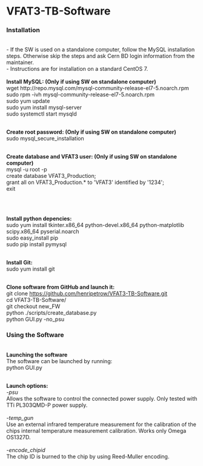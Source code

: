 # VFAT3-TB-Software



<h3>Installation</h3>
<br>- If the SW is used on a standalone computer, follow the MySQL installation steps. Otherwise skip the steps and ask 
Cern BD login information from the maintainer.
<br>- Instructions are for installation on a standard CentOS 7. 

<br>
<br><b>Install MySQL: (Only if using SW on standalone computer)</b>
<br>wget http://repo.mysql.com/mysql-community-release-el7-5.noarch.rpm
<br>sudo rpm -ivh mysql-community-release-el7-5.noarch.rpm
<br>sudo yum update
<br>sudo yum install mysql-server
<br>sudo systemctl start mysqld

<br><b>Create root password: (Only if using SW on standalone computer)</b>
<br>sudo mysql_secure_installation

<br><b>Create database and VFAT3 user: (Only if using SW on standalone computer)</b>
<br>mysql -u root -p
<br>create database VFAT3_Production;
<br>grant all on VFAT3_Production.* to 'VFAT3' identified by '1234';
<br>exit

<br>


<br><b>Install python depencies:</b>
<br>sudo yum install tkinter.x86_64 python-devel.x86_64 python-matplotlib scipy.x86_64 pyserial.noarch 
<br>sudo easy_install pip
<br>sudo pip install pymysql

<br><b>Install Git:</b>
<br>sudo yum install git

<br><b>Clone software from GitHub and launch it:</b>
<br>git clone https://github.com/henripetrow/VFAT3-TB-Software.git
<br>cd VFAT3-TB-Software/
<br>git checkout new_FW
<br>python ./scripts/create_database.py
<br>python GUI.py -no_psu


<h3>Using the Software</h3>

<br><b>Launching the software</b>
<br> The software can be launched by running:
<br> python GUI.py

<br><b>Launch options:</b>
<br><i>-psu</i>
<br> Allows the software to control the connected power supply. Only tested with TTi PL303QMD-P power supply.
<br>
<br><i>-temp_gun</i>
<br> Use an external infrared temperature measurement for the calibration of the chips internal temperature measurement calibration. Works only Omega OS1327D.
<br>
<br><i>-encode_chipid</i>
<br>The chip ID is burned to the chip by using Reed-Muller encoding.